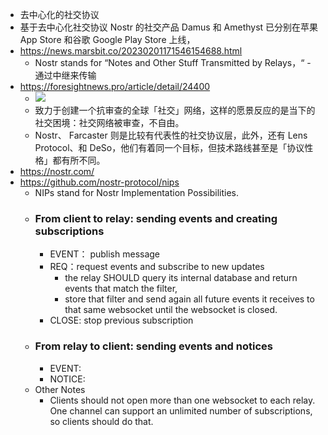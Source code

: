 - 去中心化的社交协议
- 基于去中心化社交协议 Nostr 的社交产品 Damus 和 Amethyst 已分别在苹果 App Store 和谷歌 Google Play Store 上线，
- https://news.marsbit.co/20230201171546154688.html
	- Nostr stands for “Notes and Other Stuff Transmitted by Relays，“ - 通过中继来传输
- https://foresightnews.pro/article/detail/24400
	- ![](https://img.foresightnews.pro/202302/5-1675303339854.png?x-oss-process=style/scale70)
	- 致力于创建一个抗审查的全球「社交」网络，这样的愿景反应的是当下的社交困境：社交网络被审查，不自由。
	- Nostr、 Farcaster 则是比较有代表性的社交协议层，此外，还有 Lens Protocol、和 DeSo，他们有着同一个目标，但技术路线甚至是「协议性格」都有所不同。
- https://nostr.com/
- https://github.com/nostr-protocol/nips
	- NIPs stand for Nostr Implementation Possibilities. 
	- ### From client to relay: sending events and creating subscriptions
		- EVENT： publish message
		- REQ：request events and subscribe to new updates
			- the relay SHOULD query its internal database and return events that match the filter,
			- store that filter and send again all future events it receives to that same websocket until the websocket is closed.
		- CLOSE: stop previous subscription
	- ### From relay to client: sending events and notices
		- EVENT:
		- NOTICE: 
	- Other Notes
		- Clients should not open more than one websocket to each relay. One channel can support an unlimited number of subscriptions, so clients should do that.